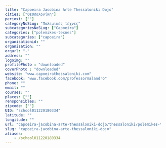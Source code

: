 ```yaml
---
title: "Capoeira Jacobina Arte Thessaloniki Dojo"
cities: ["Θεσσαλονίκη"]
perioxi: [""]
categoryNoSLug: "Πολεμικές τέχνες"
subcategoriesNoSLug: ["Capoeira"]
categories: ["polemikes-texnes"]
subcategories: ["capoeira"]
organisationid: ""
organisation: ""
orgurl: "-"
address: ""
logoimg: ""
profilePhoto : "downloaded"
coverPhoto : "downloaded"
website: "www.capoeirathessaloniki.com"
facebook: "www.facebook.com/professormalandro"
phone: ""
email: ""
courses: ""
places: [""]
rensponsibles: ""
zipcode: [""]
UID: "school011220180334"
latitude: ""
longitude: ""
url: "capoeira-jacobina-arte-thessaloniki-dojo/thessaloniki/polemikes-texnes/capoeira"
slug: "capoeira-jacobina-arte-thessaloniki-dojo"
aliases:
    - /school011220180334
---
```





